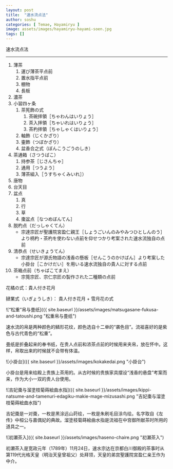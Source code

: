 ```yaml
---
layout: post
title:  "速水流点法"
author: soshu
categories: [ Temae, Hayamiryu ]
image: assets/images/hayamiryu-hayami-soen.jpg
tags: []
---
```


速水流点法

----

1. 薄茶
    1. 運び薄茶平点前
    2. 置水指平点前
    3. 棚物
    4. 長板
2. 濃茶
3. 小習四ヶ条
    1. 茶筅飾の式
        1. 茶碗拝領［ちゃわんはいりょう］
        2. 茶入拝領［ちゃいれはいりょう］
        3. 茶杓拝領［ちゃしゃくはいりょう］
    2. 軸飾（じくかざり）
    3. 壷飾（つぼかざり）
    4. 盆香合之式（ぼんこうごうのしき）
4. 茶通箱（さつうばこ）
    1. 持参茶［じさんちゃ］
    2. 通用［つうよう］
    3. 薄茶組入［うすちゃくみいれ］）
5. 唐物
6. 台天目
7. 盆点
    1. 真
    2. 行
    3. 草
    4. 棗盆点［なつめぼんてん］
8. 脱杓点（だっしゃくてん）
    * 宗達宗匠が聖護院宮盈仁親王［しょうごいんのみやみつひとしんのう］より柄杓・茶杓を使わない点前を仰せつかり考案された速水流独自の点前
9. 清恭点（せいきょうてん）
    * 宗達宗匠が源氏物語の浅香の懸板［せんこうのかけばん］より考案した小掛台［こかけだい］を用いる速水流独自の貴人に対する点前
10. 茶箱点前（ちゃばこてまえ）
    * 宗筧宗匠、宗仁宗匠の製作された二種類の点前

花橘の式：貴人付き花月

肄業式（いぎょうしき）： 貴人付き花月 + 雪月花の式

![“松重”帛与畳纸]({{ site.baseurl }}/assets/images/matsugasane-fukusa-and-tatoushi.png "松重帛与畳纸")

速水流的帛是两种颜色的鳞形花纹，颜色选自十二单的“袭色目”。流祖喜好的是紫色与古代青色的“松重”。

畳纸是折叠起来的奉书纸，在贵人点前和浓茶点前的时候用来夹帛，放在怀中。这样，帛取出来的时候就不会带有体温。

![小掛台]({{ site.baseurl }}/assets/images/kokakedai.png "小掛台")

小掛台是用来给殿上贵族上茶用的。从古时候的贵族家具摆设“浅香的悬盘”考案而来，作为大小一双的贵人台使用。

![吉妃棗与溜塗枝菊蒔絵曲水指]({{ site.baseurl }}/assets/images/kippi-natsume-and-tamenuri-edagiku-makie-mage-mizusashi.png "吉妃棗与溜塗枝菊蒔絵曲水指")

吉妃棗是一对棗，一枚是黑涂远山莳绘，一枚是朱刷毛目涂鸟绘。名字取自《左传》中桓公与嘉偶妃的典故。溜塗枝菊蒔絵曲水指是流祖在中宫御所献茶时所用的道具之一。

![初瀬茶入]({{ site.baseurl }}/assets/images/haseno-chaire.png "初瀬茶入")

初瀬茶入是宽政元年（1789年）11月24日，速水宗达在京都白川御殿的茶事时从第119代光格天皇（明治天皇曾祖父）处拜领，天皇的弟宫聖護院宮盈仁亲王作为中介。
